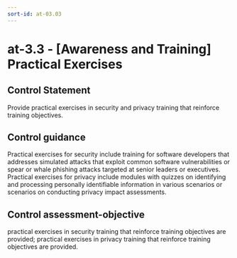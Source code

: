 ```yaml
---
sort-id: at-03.03
---
```


# at-3.3 - \[Awareness and Training\] Practical Exercises

## Control Statement

Provide practical exercises in security and privacy training that reinforce training objectives.

## Control guidance

Practical exercises for security include training for software developers that addresses simulated attacks that exploit common software vulnerabilities or spear or whale phishing attacks targeted at senior leaders or executives. Practical exercises for privacy include modules with quizzes on identifying and processing personally identifiable information in various scenarios or scenarios on conducting privacy impact assessments.

## Control assessment-objective

practical exercises in security training that reinforce training objectives are provided;
practical exercises in privacy training that reinforce training objectives are provided.
